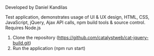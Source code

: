 Developed by Daniel Kandilas

Test application, demonstrates usage of UI & UX design, HTML, CSS, JavaScript, jQuery, Ajax API calls, npm build tools & source control.  Requires Node.js

1. Clone the repository (https://github.com/catalystweb/cat-jquery-build.git)
2. Run the application (npm run start)

